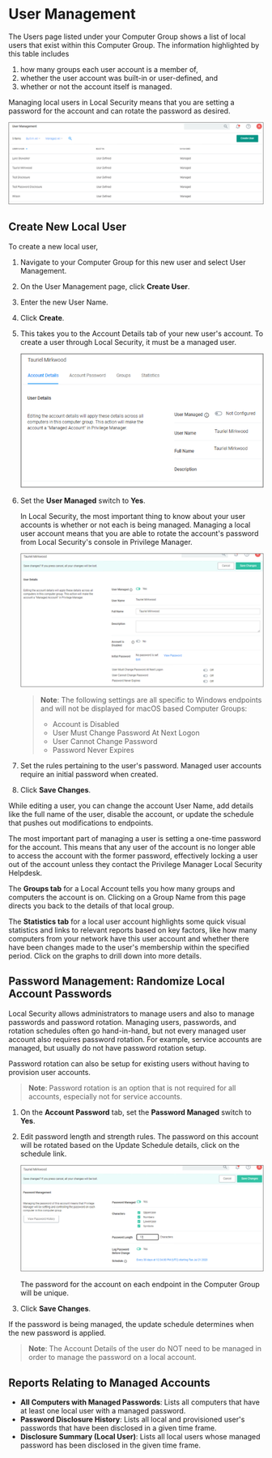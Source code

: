 [title]: # (Local Users)
[tags]: # (Local Security,Users)
[priority]: # (4)
# User Management

The Users page listed under your Computer Group shows a list of local users that exist within this Computer Group. The information highlighted by this table includes

1. how many groups each user account is a member of,
1. whether the user account was built-in or user-defined, and
1. whether or not the account itself is managed.  

Managing local users in Local Security means that you are setting a password for the account and can rotate the password as desired.

![local](images/ls-lu.png "Local Users")

## Create New Local User

To create a new local user,

1. Navigate to your Computer Group for this new user and select User Management.
1. On the User Management page, click __Create User__.
1. Enter the new User Name.
1. Click __Create__.
1. This takes you to the Account Details tab of your new user's account. To create a user through Local Security, it must be a managed user.

   ![New Managed User](images/ls-new-lu.png "New User")
1. Set the __User Managed__ switch to __Yes__.

   In Local Security, the most important thing to know about your user accounts is whether or not each is being managed. Managing a local user account means that you are able to rotate the account's password from Local Security's console in Privilege Manager.

   ![Managed User](images/ls-manage-lu.png "Manage the User")

   >**Note**:
   >The following settings are all specific to Windows endpoints and will not be displayed for macOS based Computer Groups:
   >
   >* Account is Disabled
   >* User Must Change Password At Next Logon
   >* User Cannot Change Password
   >* Password Never Expires

1. Set the rules pertaining to the user's password. Managed user accounts require an initial password when created.
1. Click __Save Changes__.

While editing a user, you can change the account User Name, add details like the full name of the user, disable the account, or update the schedule that pushes out modifications to endpoints.

The most important part of managing a user is setting a one-time password for the account. This means that any user of the account is no longer able to access the account with the former password, effectively locking a user out of the account unless they contact the Privilege Manager Local Security Helpdesk.

The __Groups tab__ for a Local Account tells you how many groups and computers the account is on. Clicking on a Group Name from this page directs you back to the details of that local group.

The __Statistics tab__ for a local user account highlights some quick visual statistics and links to relevant reports based on key factors, like how many computers from your network have this user account and whether there have been changes made to the user's membership within the specified period. Click on the graphs to drill down into more details.

## Password Management: Randomize Local Account Passwords

Local Security allows administrators to manage users and also to manage passwords and password rotation. Managing users, passwords, and rotation schedules often go hand-in-hand, but not every managed user account also requires password rotation. For example, service accounts are managed, but usually do not have password rotation setup.

Password rotation can also be setup for existing users without having to provision user accounts.

>**Note**: Password rotation is an option that is not required for all accounts, especially not for service accounts.

1. On the __Account Password__ tab, set the __Password Managed__ switch to __Yes__.
1. Edit password length and strength rules. The password on this account will be rotated based on the Update Schedule details, click on the schedule link.

   ![manage pw](images/ls-manage-pw-lu.png "Managed Password for Local User Account")

   The password for the account on each endpoint in the Computer Group will be unique.
1. Click __Save Changes__.

If the password is being managed, the update schedule determines when the new password is applied.

>**Note**: The Account Details of the user do NOT need to be managed in order to manage the password on a local account.

## Reports Relating to Managed Accounts

* __All Computers with Managed Passwords__: Lists all computers that have at least one local user with a managed password.
* __Password Disclosure History__: Lists all local and provisioned user's passwords that have been disclosed in a given time frame.
* __Disclosure Summary (Local User)__: Lists all local users whose managed password has been disclosed in the given time frame.

